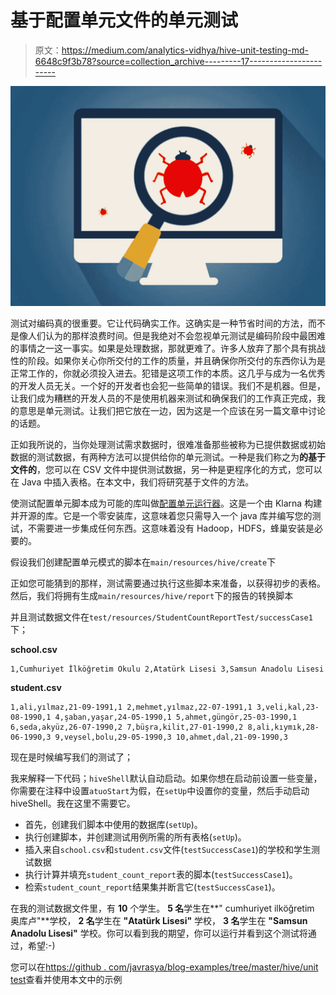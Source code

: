 # 基于配置单元文件的单元测试

> 原文：<https://medium.com/analytics-vidhya/hive-unit-testing-md-6648c9f3b78?source=collection_archive---------17----------------------->

![](img/eaf0498bb5bfd9f2771a6c4f64cad198.png)

测试对编码真的很重要。它让代码确实工作。这确实是一种节省时间的方法，而不是像人们认为的那样浪费时间。但是我绝对不会忽视单元测试是编码阶段中最困难的事情之一这一事实。如果是处理数据，那就更难了。许多人放弃了那个具有挑战性的阶段。如果你关心你所交付的工作的质量，并且确保你所交付的东西你认为是正常工作的，你就必须投入进去。犯错是这项工作的本质。这几乎与成为一名优秀的开发人员无关。一个好的开发者也会犯一些简单的错误。我们不是机器。但是，让我们成为糟糕的开发人员的不是使用机器来测试和确保我们的工作真正完成，我的意思是单元测试。让我们把它放在一边，因为这是一个应该在另一篇文章中讨论的话题。

正如我所说的，当你处理测试需求数据时，很难准备那些被称为已提供数据或初始数据的测试数据，有两种方法可以提供给你的单元测试。一种是我们称之为**的基于文件的**，您可以在 CSV 文件中提供测试数据，另一种是更程序化的方式，您可以在 Java 中插入表格。在本文中，我们将研究基于文件的方法。

使测试配置单元脚本成为可能的库叫做[配置单元运行器](https://github.com/klarna/HiveRunner)。这是一个由 Klarna 构建并开源的库。它是一个零安装库，这意味着您只需导入一个 java 库并编写您的测试，不需要进一步集成任何东西。这意味着没有 Hadoop，HDFS，蜂巢安装是必要的。

假设我们创建配置单元模式的脚本在`main/resources/hive/create`下

正如您可能猜到的那样，测试需要通过执行这些脚本来准备，以获得初步的表格。然后，我们将拥有生成`main/resources/hive/report`下的报告的转换脚本

并且测试数据文件在`test/resources/StudentCountReportTest/successCase1`下；

**school.csv**

```
1,Cumhuriyet İlköğretim Okulu 2,Atatürk Lisesi 3,Samsun Anadolu Lisesi
```

**student.csv**

```
1,ali,yılmaz,21-09-1991,1 2,mehmet,yılmaz,22-07-1991,1 3,veli,kal,23-08-1990,1 4,şaban,yaşar,24-05-1990,1 5,ahmet,güngör,25-03-1990,1 6,seda,akyüz,26-07-1990,2 7,büşra,kilit,27-01-1990,2 8,ali,kıymık,28-06-1990,3 9,veysel,bolu,29-05-1990,3 10,ahmet,dal,21-09-1990,3
```

现在是时候编写我们的测试了；

我来解释一下代码；`hiveShell`默认自动启动。如果你想在启动前设置一些变量，你需要在注释中设置`atuoStart`为假，在`setUp`中设置你的变量，然后手动启动 hiveShell。我在这里不需要它。

*   首先，创建我们脚本中使用的数据库(`setUp`)。
*   执行创建脚本，并创建测试用例所需的所有表格(`setUp`)。
*   插入来自`school.csv`和`student.csv`文件(`testSuccessCase1`)的学校和学生测试数据
*   执行计算并填充`student_count_report`表的脚本(`testSuccessCase1`)。
*   检索`student_count_report`结果集并断言它(`testSuccessCase1`)。

在我的测试数据文件里，有 **10** 个学生。 **5 名**学生在**" cumhuriyet i̇lköğretim 奥库卢"**学校， **2 名**学生在 **"Atatürk Lisesi"** 学校， **3 名**学生在 **"Samsun Anadolu Lisesi"** 学校。你可以看到我的期望，你可以运行并看到这个测试将通过，希望:-)

您可以在[https://github . com/javrasya/blog-examples/tree/master/hive/unit test](https://github.com/javrasya/blog-examples/tree/master/hive/unittest)查看并使用本文中的示例